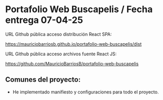 # Portafolio Web Buscapelis / Fecha entrega 07-04-25

URL Github pública acceso distribución React SPA:

https://mauriciobarriosb.github.io/portafolio-web-buscapelis/dist

URL Github pública acceso archivos fuente React JS:

https://github.com/MauricioBarriosB/portafolio-web-buscapelis

## Comunes del proyecto:

* He implementado manifiesto y configuraciones para todo el proyecto.